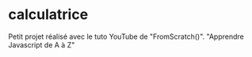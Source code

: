 # calculatrice

Petit projet réalisé avec le tuto YouTube de "FromScratch()". "Apprendre Javascript de A à Z"

